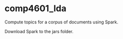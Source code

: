 # comp4601_lda
Compute topics for a corpus of documents using Spark.

Download Spark to the jars folder.
